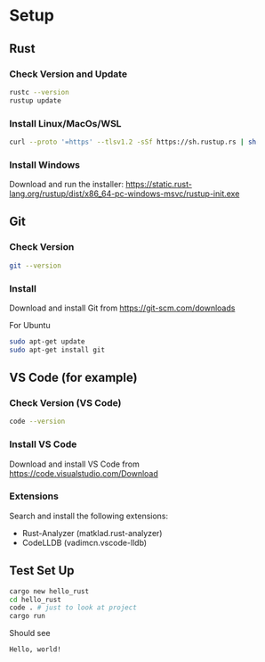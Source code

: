 # Setup

## Rust

### Check Version and Update

```bash
rustc --version
rustup update
```

### Install Linux/MacOs/WSL

```bash
curl --proto '=https' --tlsv1.2 -sSf https://sh.rustup.rs | sh
```

### Install Windows

Download and run the installer: <https://static.rust-lang.org/rustup/dist/x86_64-pc-windows-msvc/rustup-init.exe>

## Git

### Check Version

```bash
git --version
```

### Install

Download and install Git from <https://git-scm.com/downloads>

For Ubuntu

```bash
sudo apt-get update
sudo apt-get install git
```

## VS Code (for example)

### Check Version (VS Code)

```bash
code --version
````

### Install VS Code

Download and install VS Code from <https://code.visualstudio.com/Download>

### Extensions

Search and install the following extensions:

* Rust-Analyzer (matklad.rust-analyzer)
* CodeLLDB (vadimcn.vscode-lldb)

## Test Set Up

```bash
cargo new hello_rust
cd hello_rust
code . # just to look at project
cargo run
```

Should see

```text
Hello, world!
```
